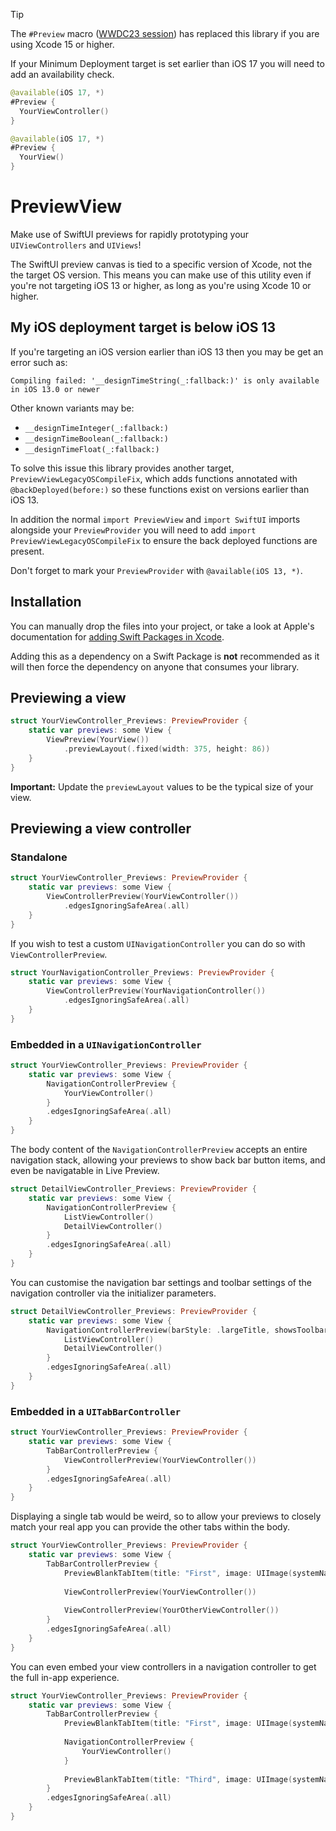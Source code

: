 > [!TIP]
> 
> The `#Preview` macro ([WWDC23 session](https://developer.apple.com/wwdc23/10252)) has replaced this library if you are using Xcode 15 or higher.
>
> If your Minimum Deployment target is set earlier than iOS 17 you will need to add an availability check.
>
> ```swift
> @available(iOS 17, *)
> #Preview {
>   YourViewController()
> }
>
> @available(iOS 17, *)
> #Preview {
>   YourView()
> }
> ```

# PreviewView

Make use of SwiftUI previews for rapidly prototyping your `UIViewControllers` and `UIViews`!

The SwiftUI preview canvas is tied to a specific version of Xcode, not the the target OS version. This means you can make use of this utility even if you're not targeting iOS 13 or higher, as long as you're using Xcode 10 or higher.

## My iOS deployment target is below iOS 13

If you're targeting an iOS version earlier than iOS 13 then you may be get an error such as: 
```
Compiling failed: '__designTimeString(_:fallback:)' is only available in iOS 13.0 or newer
```
Other known variants may be:
- `__designTimeInteger(_:fallback:)`
- `__designTimeBoolean(_:fallback:)`
- `__designTimeFloat(_:fallback:)`

To solve this issue this library provides another target, `PreviewViewLegacyOSCompileFix`, which adds functions annotated with `@backDeployed(before:)` so these functions exist on versions earlier than iOS 13.

In addition the normal `import PreviewView` and `import SwiftUI` imports alongside your `PreviewProvider` you will need to add `import PreviewViewLegacyOSCompileFix` to ensure the back deployed functions are present.

Don't forget to mark your `PreviewProvider` with `@available(iOS 13, *)`.

## Installation

You can manually drop the files into your project, or take a look at Apple's documentation for [adding Swift Packages in Xcode](https://developer.apple.com/documentation/swift_packages/adding_package_dependencies_to_your_app).

Adding this as a dependency on a Swift Package is **not** recommended as it will then force the dependency on anyone that consumes your library.

## Previewing a view

```swift
struct YourViewController_Previews: PreviewProvider {
    static var previews: some View {
        ViewPreview(YourView())
            .previewLayout(.fixed(width: 375, height: 86))
    }
}
```

**Important:** Update the `previewLayout` values to be the typical size of your view.

## Previewing a view controller

### Standalone

```swift
struct YourViewController_Previews: PreviewProvider {
    static var previews: some View {
        ViewControllerPreview(YourViewController())
            .edgesIgnoringSafeArea(.all)
    }
}
```

If you wish to test a custom `UINavigationController` you can do so with `ViewControllerPreview`.

```swift
struct YourNavigationController_Previews: PreviewProvider {
    static var previews: some View {
        ViewControllerPreview(YourNavigationController())
            .edgesIgnoringSafeArea(.all)
    }
}
```

### Embedded in a `UINavigationController`

```swift
struct YourViewController_Previews: PreviewProvider {
    static var previews: some View {
        NavigationControllerPreview {
            YourViewController()
        }
        .edgesIgnoringSafeArea(.all)
    }
}
```

The body content of the `NavigationControllerPreview` accepts an entire navigation stack, allowing your previews to show back bar button items, and even be navigatable in Live Preview.

```swift
struct DetailViewController_Previews: PreviewProvider {
    static var previews: some View {
        NavigationControllerPreview {
            ListViewController()
            DetailViewController()
        }
        .edgesIgnoringSafeArea(.all)
    }
}
```

You can customise the navigation bar settings and toolbar settings of the navigation controller via the initializer parameters.

```swift
struct DetailViewController_Previews: PreviewProvider {
    static var previews: some View {
        NavigationControllerPreview(barStyle: .largeTitle, showsToolbar: true) {
            ListViewController()
            DetailViewController()
        }
        .edgesIgnoringSafeArea(.all)
    }
}
```

### Embedded in a `UITabBarController`

```swift
struct YourViewController_Previews: PreviewProvider {
    static var previews: some View {
        TabBarControllerPreview {
            ViewControllerPreview(YourViewController())
        }
        .edgesIgnoringSafeArea(.all)
    }
}
```

Displaying a single tab would be weird, so to allow your previews to closely match your real app you can provide the other tabs within the body.

```swift
struct YourViewController_Previews: PreviewProvider {
    static var previews: some View {
        TabBarControllerPreview {
            PreviewBlankTabItem(title: "First", image: UIImage(systemName: "capsule"))
            
            ViewControllerPreview(YourViewController())
            
            ViewControllerPreview(YourOtherViewController())
        }
        .edgesIgnoringSafeArea(.all)
    }
}
```

You can even embed your view controllers in a navigation controller to get the full in-app experience.

```swift
struct YourViewController_Previews: PreviewProvider {
    static var previews: some View {
        TabBarControllerPreview {
            PreviewBlankTabItem(title: "First", image: UIImage(systemName: "capsule"))
            
            NavigationControllerPreview {
                YourViewController()
            }
            
            PreviewBlankTabItem(title: "Third", image: UIImage(systemName: "diamond"))
        }
        .edgesIgnoringSafeArea(.all)
    }
}
```
